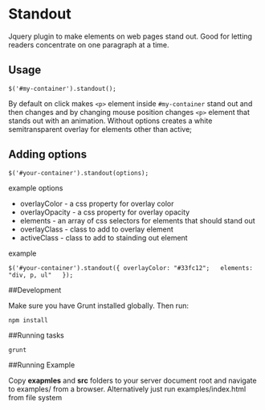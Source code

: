 Standout
========
Jquery plugin to make elements on web pages stand out. Good for letting readers concentrate on one paragraph at a time.

## Usage

`$('#my-container').standout();`


By default on click makes `<p>` element inside `#my-container` stand out and then changes and by changing mouse position changes `<p>` element that stands out with an animation.
Without options creates a white semitransparent overlay for elements other than active;

## Adding options

`$('#your-container').standout(options);`

example options
* overlayColor - a css property for overlay color
* overlayOpacity - a css property for overlay opacity
* elements - an array of css selectors for elements that should stand out
* overlayClass - class to add to overlay element
* activeClass - class to add to stainding out element


example


`
$('#your-container').standout({
    overlayColor: "#33fc12";  
    elements: "div, p, ul"  
  });
`  

##Development

Make sure you have Grunt installed globally. Then run:

```shell
npm install
```
##Running tasks

```shell
grunt
```


##Running Example

Copy **exapmles** and **src** folders to your server document root
and navigate to examples/ from a browser. Alternatively just run
examples/index.html from file system
